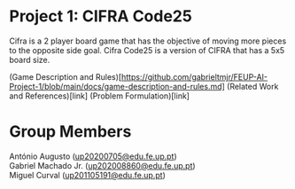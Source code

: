# Project 1: CIFRA Code25 

Cifra is a 2 player board game that has the objective of moving more pieces to the opposite side goal.
Cifra Code25 is a version of CIFRA that has a 5x5 board size.

(Game Description and Rules)[https://github.com/gabrieltmjr/FEUP-AI-Project-1/blob/main/docs/game-description-and-rules.md]
(Related Work and References)[link]
(Problem Formulation)[link]

# Group Members

António Augusto (up20200705@edu.fe.up.pt) <br>
Gabriel Machado Jr. (up202008860@edu.fe.up.pt) <br>
Miguel Curval (up201105191@edu.fe.up.pt)

